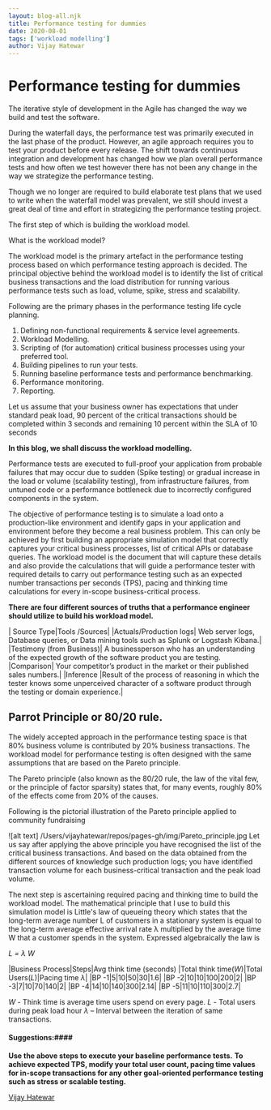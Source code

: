 ```yaml
---
layout: blog-all.njk
title: Performance testing for dummies
date: 2020-08-01
tags: ['workload modelling']
author: Vijay Hatewar
---
```


# Performance testing for dummies 

The iterative style of development in the Agile has changed the way we build and test the software.

During the waterfall days, the performance test was primarily executed in the last phase of the product. However, an agile approach requires you to test your product before every release. The shift towards continuous integration and development has changed how we plan overall performance tests and how often we test however there has not been any change in the way we strategize the performance testing.

Though we no longer are required to build elaborate test plans that we used to write when the  waterfall model was prevalent, we still should invest a great deal of time and effort in strategizing the performance testing project. 

The first step of which is building the workload model. 

What is the workload model?

The workload model is the primary artefact in the performance testing process based on which performance testing approach is decided.
The principal objective behind the workload model is to identify the list of critical business transactions and the load distribution for running various performance tests such as load,  volume, spike, stress and scalability. 

Following are the primary phases in the performance testing life cycle planning.

1. Defining non-functional requirements &  service level agreements. 
2. Workload Modelling.
3. Scripting of (for automation) critical business processes using your preferred tool. 
4. Building pipelines to run your tests.
5. Running baseline performance tests and performance benchmarking. 
6. Performance monitoring. 
7. Reporting. 

Let us assume that your business owner has expectations that under standard peak load, 90 percent of the critical transactions should be completed within 3 seconds and remaining 10 percent within the SLA of 10 seconds

**In this blog, we shall discuss the workload modelling.** 

Performance tests are executed to full-proof your application from probable failures that may occur due to sudden (Spike testing) or gradual increase in the load or volume (scalability testing), from infrastructure failures, from untuned code or a performance bottleneck due to incorrectly configured components in the system. 

The objective of performance testing is to simulate a load onto a production-like environment and identify gaps in your application and environment before they become a real business problem. This can only be achieved by first building an appropriate simulation model that correctly captures your critical business processes, list of critical APIs or database queries. 
The workload model is the document that will capture these details and also provide the  calculations that will guide a performance tester with required details to carry out performance testing such as an expected number transactions per seconds (TPS), pacing and thinking time calculations for every in-scope business-critical process. 

__There are four different sources of truths that a performance engineer should utilize to build his workload model.__ 

| Source Type|Tools /Sources|
|Actuals/Production logs| Web server logs, Database queries, or Data mining tools such as Splunk or Logstash Kibana.|
|Testimony (from Business)| A businessperson who has an understanding of the expected growth of the software product you are testing.
|Comparison| Your competitor’s product in the market or their published sales numbers.|
|Inference |Result of the process of reasoning in which the tester knows some unperceived character of a software product through the testing or domain experience.| 

## Parrot Principle or 80/20 rule.
The widely accepted approach in the performance testing space is that 80% business volume is contributed by 20% business transactions. The workload model for performance testing is often designed with the same assumptions that are based on the Pareto principle. 

The Pareto principle (also known as the 80/20 rule, the law of the vital few, or the principle of factor sparsity) states that, for many events, roughly 80% of the effects come from 20% of the causes. 

Following is the pictorial illustration of the Pareto principle applied to community fundraising

![alt text] /Users/vijayhatewar/repos/pages-gh/img/Pareto_principle.jpg
Let us say after applying the above principle you have recognised the list of the critical business transactions. And based on the data obtained from the different sources of knowledge such production logs; you have identified transaction volume for each business-critical transaction and the peak load volume. 

The next step is ascertaining required pacing and thinking time to build the workload model. 
The mathematical principle that I use to build this simulation model is Little's law of queueing theory which states that the long-term average number L of customers in a stationary system is equal to the long-term average effective arrival rate λ multiplied by the average time W that a customer spends in the system. Expressed algebraically the law is

_L = λ W_

|Business Process|Steps|Avg think time (seconds) |Total think time(_W_)|Total Users(_L_)|Pacing time _λ_| 
|BP -1|5|10|50|30|1.6|
|BP -2|10|10|100|200|2|
|BP -3|7|10|70|140|2|
|BP -4|14|10|140|300|2.14|
|BP -5|11|10|110|300|2.7|

_W_ - Think time is average time users spend on every page.
_L_ - Total users during peak load hour 
_λ_ – Interval between the iteration of same transactions. 

#### Suggestions:#### 

**Use the above steps to execute your baseline performance tests.**
**To achieve expected TPS, modify your total user count, pacing time values for in-scope transactions  for any other goal-oriented performance testing such as stress or scalable testing.**  

[Vijay Hatewar](https://www.linkedin.com/in/vijay-hatewar-a3a40b4/)